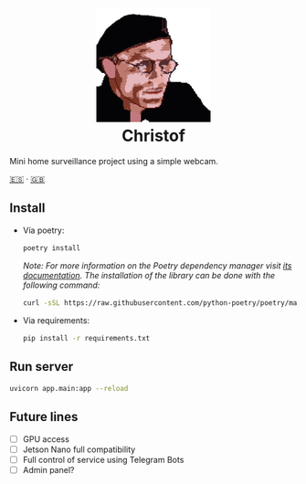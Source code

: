 <h1 align="center">
  <img src="./docs/christof-logo.png" alt="Christof" width="200">
  <br>
  Christof
  <br>
</h1>
Mini home surveillance project using a simple webcam.


[:es:](./README_ES.md) · [:gb:](./README.md)

## Install

- Vía poetry:

  ```bash
  poetry install
  ```

   *Note: For more information on the Poetry dependency manager visit [its documentation](https://python-poetry.org/docs/). The installation of the library can be done with the following command:*

    ```bash
    curl -sSL https://raw.githubusercontent.com/python-poetry/poetry/master/get-poetry.py | python -
    ```

- Via requirements:

  ```bash
  pip install -r requirements.txt
  ```


## Run server

```bash
uvicorn app.main:app --reload 
```

## Future lines

- [ ] GPU access
- [ ] Jetson Nano full compatibility
- [ ] Full control of service using Telegram Bots
- [ ] Admin panel?